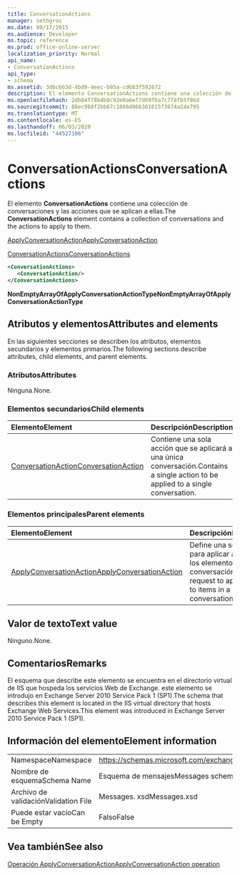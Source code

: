 ```yaml
---
title: ConversationActions
manager: sethgros
ms.date: 09/17/2015
ms.audience: Developer
ms.topic: reference
ms.prod: office-online-server
localization_priority: Normal
api_name:
- ConversationActions
api_type:
- schema
ms.assetid: 3d6c663d-4bd9-4eec-b95a-cd683f592672
description: El elemento ConversationActions contiene una colección de conversaciones y las acciones que se aplican a ellas.
ms.openlocfilehash: 2db84f78b4b8c92e0a6ef7d69fba7c778fb5f96d
ms.sourcegitcommit: 88ec988f2bb67c1866d06b361615f3674a24e795
ms.translationtype: MT
ms.contentlocale: es-ES
ms.lasthandoff: 06/03/2020
ms.locfileid: "44527106"
---
```

# <a name="conversationactions"></a><span data-ttu-id="cd9ab-103">ConversationActions</span><span class="sxs-lookup"><span data-stu-id="cd9ab-103">ConversationActions</span></span>

<span data-ttu-id="cd9ab-104">El elemento **ConversationActions** contiene una colección de conversaciones y las acciones que se aplican a ellas.</span><span class="sxs-lookup"><span data-stu-id="cd9ab-104">The **ConversationActions** element contains a collection of conversations and the actions to apply to them.</span></span> 
  
[<span data-ttu-id="cd9ab-105">ApplyConversationAction</span><span class="sxs-lookup"><span data-stu-id="cd9ab-105">ApplyConversationAction</span></span>](applyconversationaction.md)
  
[<span data-ttu-id="cd9ab-106">ConversationActions</span><span class="sxs-lookup"><span data-stu-id="cd9ab-106">ConversationActions</span></span>](conversationactions.md)
  
```XML
<ConversationActions>
   <ConversationAction/>
</ConversationActions>
```

 <span data-ttu-id="cd9ab-107">**NonEmptyArrayOfApplyConversationActionType**</span><span class="sxs-lookup"><span data-stu-id="cd9ab-107">**NonEmptyArrayOfApplyConversationActionType**</span></span>
## <a name="attributes-and-elements"></a><span data-ttu-id="cd9ab-108">Atributos y elementos</span><span class="sxs-lookup"><span data-stu-id="cd9ab-108">Attributes and elements</span></span>

<span data-ttu-id="cd9ab-109">En las siguientes secciones se describen los atributos, elementos secundarios y elementos primarios.</span><span class="sxs-lookup"><span data-stu-id="cd9ab-109">The following sections describe attributes, child elements, and parent elements.</span></span>
  
### <a name="attributes"></a><span data-ttu-id="cd9ab-110">Atributos</span><span class="sxs-lookup"><span data-stu-id="cd9ab-110">Attributes</span></span>

<span data-ttu-id="cd9ab-111">Ninguna.</span><span class="sxs-lookup"><span data-stu-id="cd9ab-111">None.</span></span>
  
### <a name="child-elements"></a><span data-ttu-id="cd9ab-112">Elementos secundarios</span><span class="sxs-lookup"><span data-stu-id="cd9ab-112">Child elements</span></span>

|<span data-ttu-id="cd9ab-113">**Elemento**</span><span class="sxs-lookup"><span data-stu-id="cd9ab-113">**Element**</span></span>|<span data-ttu-id="cd9ab-114">**Descripción**</span><span class="sxs-lookup"><span data-stu-id="cd9ab-114">**Description**</span></span>|
|:-----|:-----|
|[<span data-ttu-id="cd9ab-115">ConversationAction</span><span class="sxs-lookup"><span data-stu-id="cd9ab-115">ConversationAction</span></span>](conversationaction.md) <br/> |<span data-ttu-id="cd9ab-116">Contiene una sola acción que se aplicará a una única conversación.</span><span class="sxs-lookup"><span data-stu-id="cd9ab-116">Contains a single action to be applied to a single conversation.</span></span>  <br/> |
   
### <a name="parent-elements"></a><span data-ttu-id="cd9ab-117">Elementos principales</span><span class="sxs-lookup"><span data-stu-id="cd9ab-117">Parent elements</span></span>

|<span data-ttu-id="cd9ab-118">**Elemento**</span><span class="sxs-lookup"><span data-stu-id="cd9ab-118">**Element**</span></span>|<span data-ttu-id="cd9ab-119">**Descripción**</span><span class="sxs-lookup"><span data-stu-id="cd9ab-119">**Description**</span></span>|
|:-----|:-----|
|[<span data-ttu-id="cd9ab-120">ApplyConversationAction</span><span class="sxs-lookup"><span data-stu-id="cd9ab-120">ApplyConversationAction</span></span>](applyconversationaction.md) <br/> |<span data-ttu-id="cd9ab-121">Define una solicitud para aplicar acciones a los elementos de una conversación.</span><span class="sxs-lookup"><span data-stu-id="cd9ab-121">Defines a request to apply actions to items in a conversation.</span></span>  <br/> |
   
## <a name="text-value"></a><span data-ttu-id="cd9ab-122">Valor de texto</span><span class="sxs-lookup"><span data-stu-id="cd9ab-122">Text value</span></span>

<span data-ttu-id="cd9ab-123">Ninguno.</span><span class="sxs-lookup"><span data-stu-id="cd9ab-123">None.</span></span>
  
## <a name="remarks"></a><span data-ttu-id="cd9ab-124">Comentarios</span><span class="sxs-lookup"><span data-stu-id="cd9ab-124">Remarks</span></span>

<span data-ttu-id="cd9ab-125">El esquema que describe este elemento se encuentra en el directorio virtual de IIS que hospeda los servicios Web de Exchange. este elemento se introdujo en Exchange Server 2010 Service Pack 1 (SP1).</span><span class="sxs-lookup"><span data-stu-id="cd9ab-125">The schema that describes this element is located in the IIS virtual directory that hosts Exchange Web Services.This element was introduced in Exchange Server 2010 Service Pack 1 (SP1).</span></span>
  
## <a name="element-information"></a><span data-ttu-id="cd9ab-126">Información del elemento</span><span class="sxs-lookup"><span data-stu-id="cd9ab-126">Element information</span></span>

|||
|:-----|:-----|
|<span data-ttu-id="cd9ab-127">Namespace</span><span class="sxs-lookup"><span data-stu-id="cd9ab-127">Namespace</span></span>  <br/> |https://schemas.microsoft.com/exchange/services/2006/messages  <br/> |
|<span data-ttu-id="cd9ab-128">Nombre de esquema</span><span class="sxs-lookup"><span data-stu-id="cd9ab-128">Schema Name</span></span>  <br/> |<span data-ttu-id="cd9ab-129">Esquema de mensajes</span><span class="sxs-lookup"><span data-stu-id="cd9ab-129">Messages schema</span></span>  <br/> |
|<span data-ttu-id="cd9ab-130">Archivo de validación</span><span class="sxs-lookup"><span data-stu-id="cd9ab-130">Validation File</span></span>  <br/> |<span data-ttu-id="cd9ab-131">Messages. xsd</span><span class="sxs-lookup"><span data-stu-id="cd9ab-131">Messages.xsd</span></span>  <br/> |
|<span data-ttu-id="cd9ab-132">Puede estar vacío</span><span class="sxs-lookup"><span data-stu-id="cd9ab-132">Can be Empty</span></span>  <br/> |<span data-ttu-id="cd9ab-133">Falso</span><span class="sxs-lookup"><span data-stu-id="cd9ab-133">False</span></span>  <br/> |
   
## <a name="see-also"></a><span data-ttu-id="cd9ab-134">Vea también</span><span class="sxs-lookup"><span data-stu-id="cd9ab-134">See also</span></span>



[<span data-ttu-id="cd9ab-135">Operación ApplyConversationAction</span><span class="sxs-lookup"><span data-stu-id="cd9ab-135">ApplyConversationAction operation</span></span>](applyconversationaction-operation.md)

